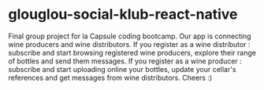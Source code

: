 # glouglou-social-klub-react-native

Final group project for la Capsule coding bootcamp.
Our app is connecting wine producers and wine distributors. 
If you register as a wine distributor : subscribe and start browsing registered wine producers, explore their range of bottles and send them messages.
If you register as a wine producer : subscribe and start uploading online your bottles, update your cellar's references and get messages from wine distributors.
Cheers :)
